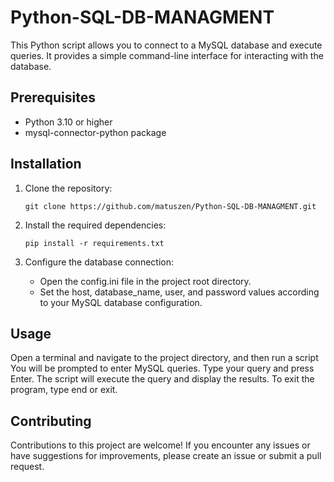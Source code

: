 # Python-SQL-DB-MANAGMENT

This Python script allows you to connect to a MySQL database and execute queries. It provides a simple command-line interface for interacting with the database.

## Prerequisites

- Python 3.10 or higher
- mysql-connector-python package

## Installation

1. Clone the repository:

   ```shell
   git clone https://github.com/matuszen/Python-SQL-DB-MANAGMENT.git
   ```

2. Install the required dependencies:

   ```shell
   pip install -r requirements.txt
   ```

3. Configure the database connection:
   - Open the config.ini file in the project root directory.
   - Set the host, database_name, user, and password values according to your MySQL database configuration.

## Usage

Open a terminal and navigate to the project directory, and then run a script
You will be prompted to enter MySQL queries. Type your query and press Enter.
The script will execute the query and display the results.
To exit the program, type end or exit.

## Contributing

Contributions to this project are welcome! If you encounter any issues or have suggestions for improvements, please create an issue or submit a pull request.

